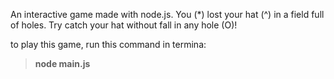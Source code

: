 An interactive game made with node.js.
You (*) lost your hat (^) in a field full of holes. Try catch your hat without fall in any hole (O)!

to play this game, run this command in termina:
> **node main.js**
